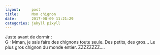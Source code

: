 ```yaml
---
layout:     post
title:      Mon chignon
date:       2017-08-09 11:21:29
categories: jekyll pixyll
---
```


Juste avant de dormir :    
G : Mman, je sais faire des chignons toute seule. Des petits, des gros... Le plus gros chignon du monde entier. ZZZZZZZZ....

